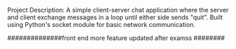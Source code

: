 Project Description:
A simple client-server chat application where the server and client exchange messages in a loop until either side sends "quit". Built using Python's socket module for basic network communication.

##############front end more feature updated after examss ########
